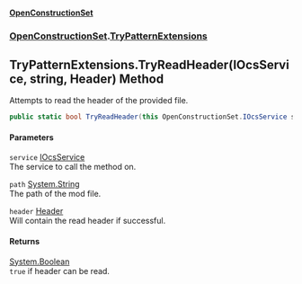 #### [OpenConstructionSet](index.md 'index')
### [OpenConstructionSet](index.md#OpenConstructionSet 'OpenConstructionSet').[TryPatternExtensions](8+MvwvK7uGNIiBHKRIh29A.md 'OpenConstructionSet.TryPatternExtensions')
## TryPatternExtensions.TryReadHeader(IOcsService, string, Header) Method
Attempts to read the header of the provided file.  
```csharp
public static bool TryReadHeader(this OpenConstructionSet.IOcsService service, string path, out OpenConstructionSet.Models.Header header);
```
#### Parameters
<a name='OpenConstructionSet_TryPatternExtensions_TryReadHeader(OpenConstructionSet_IOcsService_string_OpenConstructionSet_Models_Header)_service'></a>
`service` [IOcsService](pMeR1KBG0zWkoR01rh3e5A.md 'OpenConstructionSet.IOcsService')  
The service to call the method on.
  
<a name='OpenConstructionSet_TryPatternExtensions_TryReadHeader(OpenConstructionSet_IOcsService_string_OpenConstructionSet_Models_Header)_path'></a>
`path` [System.String](https://docs.microsoft.com/en-us/dotnet/api/System.String 'System.String')  
The path of the mod file.
  
<a name='OpenConstructionSet_TryPatternExtensions_TryReadHeader(OpenConstructionSet_IOcsService_string_OpenConstructionSet_Models_Header)_header'></a>
`header` [Header](bjExWrZuBlRDCiIUljjMrA.md 'OpenConstructionSet.Models.Header')  
Will contain the read header if successful.
  
#### Returns
[System.Boolean](https://docs.microsoft.com/en-us/dotnet/api/System.Boolean 'System.Boolean')  
`true` if header can be read.
